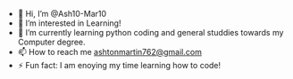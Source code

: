 - 👋 Hi, I’m @Ash10-Mar10
- 👀 I’m interested in Learning!
- 🌱 I’m currently learning python coding and general studdies towards my Computer degree.
- 📫 How to reach me ashtonmartin762@gmail.com
- ⚡ Fun fact: I am enoying my time learning how to code!

<!---
Ash10-Mar10/Ash10-Mar10 is a ✨ special ✨ repository because its `README.md` (this file) appears on your GitHub profile.
You can click the Preview link to take a look at your changes.
--->
